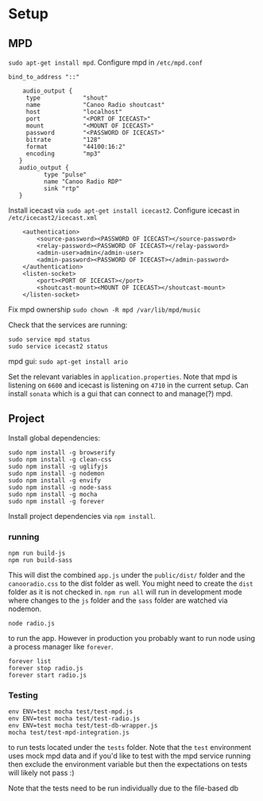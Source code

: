 
# Setup

## MPD

`sudo apt-get install mpd`. Configure mpd in `/etc/mpd.conf`

```
bind_to_address "::"

    audio_output {
     type            "shout"
     name            "Canoo Radio shoutcast"
     host            "localhost"
     port            "<PORT OF ICECAST>"
     mount           "<MOUNT OF ICECAST>"
     password        "<PASSWORD OF ICECAST>"
     bitrate         "128"
     format          "44100:16:2"
     encoding        "mp3"
   }
   audio_output {
          type "pulse"
          name "Canoo Radio RDP"
          sink "rtp"
   }
```

Install icecast via `sudo apt-get install icecast2`. Configure icecast in `/etc/icecast2/icecast.xml`

```
    <authentication>
        <source-password><PASSWORD OF ICECAST></source-password>
        <relay-password><PASSWORD OF ICECAST></relay-password>
        <admin-user>admin</admin-user>
        <admin-password><PASSWORD OF ICECAST></admin-password>
    </authentication>
    <listen-socket>
        <port><PORT OF ICECAST></port>
        <shoutcast-mount><MOUNT OF ICECAST></shoutcast-mount>
    </listen-socket>
```

Fix mpd ownership `sudo chown -R mpd /var/lib/mpd/music`

Check that the services are running:

```
sudo service mpd status
sudo service icecast2 status
```

mpd gui: `sudo apt-get install ario`

Set the relevant variables in `application.properties`. Note that mpd is listening on `6600` and icecast is listening on `4710` in the current setup. Can install `sonata` which is a gui that can connect to and manage(?) mpd.

## Project

Install global dependencies:

```
sudo npm install -g browserify
sudo npm install -g clean-css
sudo npm install -g uglifyjs
sudo npm install -g nodemon
sudo npm install -g envify
sudo npm install -g node-sass
sudo npm install -g mocha
sudo npm install -g forever
```

Install project dependencies via `npm install`.

### running

```
npm run build-js
npm run build-sass
```

This will dist the combined `app.js` under the `public/dist/` folder and the `canooradio.css` to the dist folder as well. You might need to create the `dist` folder as it is not checked in. `npm run all` will run in development mode where changes to the `js` folder and the `sass` folder are watched via nodemon.

```
node radio.js
```

to run the app. However in production you probably want to run node using a process manager like `forever`.

```
forever list
forever stop radio.js
forever start radio.js

```

### Testing

```
env ENV=test mocha test/test-mpd.js
env ENV=test mocha test/test-radio.js
env ENV=test mocha test/test-db-wrapper.js
mocha test/test-mpd-integration.js
```

to run tests located under the `tests` folder. Note that the `test` environment uses mock mpd data and if you'd like to test with the mpd service running then exclude the environment variable but then the expectations on tests will likely not pass :)

Note that the tests need to be run individually due to the file-based db
